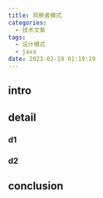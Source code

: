 ```yaml
---
title: 观察者模式
categories:
  - 技术文章
tags:
  - 设计模式
  - java
date: 2023-02-19 01:19:19
---
```


## intro


## detail
 
### d1

### d2


## conclusion
